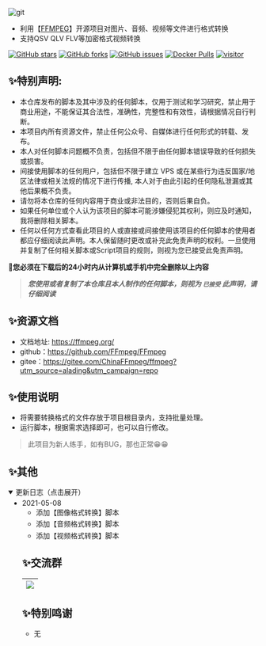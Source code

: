 ![git](C:\Users\Liam\Desktop\git.jpg)

- 利用【[FFMPEG](https://github.com/FFmpeg/FFmpeg)】开源项目对图片、音频、视频等文件进行格式转换
- 支持QSV QLV FLV等加密格式视频转换

[![GitHub stars](https://camo.githubusercontent.com/a26a61a4c0ca4b58680ae2db0a2ee67e00cd1d728050c5fd1cd24e27a8706112/68747470733a2f2f696d672e736869656c64732e696f2f6769746875622f73746172732f5369746f692f6461696c79636865636b696e2e7376673f7374796c653d706f706f75742d737175617265)](https://github.com/Sitoi/dailycheckin/stargazers) [![GitHub forks](https://camo.githubusercontent.com/e9713b4fc8297247a53e28a0470a062a6aec1132f5f026790da5cb717e975f4b/68747470733a2f2f696d672e736869656c64732e696f2f6769746875622f666f726b732f5369746f692f6461696c79636865636b696e2e7376673f7374796c653d706f706f75742d737175617265)](https://github.com/Sitoi/dailycheckin/network/members) [![GitHub issues](https://camo.githubusercontent.com/75893ca3cbe6d2cd80e0a183afed8f3baf38654a931338f12c157bbcb082565c/68747470733a2f2f696d672e736869656c64732e696f2f6769746875622f6973737565732f5369746f692f6461696c79636865636b696e2e7376673f7374796c653d706f706f75742d737175617265)](https://github.com/Sitoi/dailycheckin/issues) [![Docker Pulls](https://camo.githubusercontent.com/5fac7d1d36fd20f0872ba80fdcb45c9214a45d68ab754d0a39d95eec7bcfe129/68747470733a2f2f696d672e736869656c64732e696f2f646f636b65722f70756c6c732f7369746f692f6461696c79636865636b696e3f7374796c653d706f706f75742d737175617265)](https://hub.docker.com/repository/docker/sitoi/dailycheckin) [![visitor](https://camo.githubusercontent.com/8b66671ec32cf267f0504e6834e8e5cccf1635c0d426d84c602d1f4cc20674d7/68747470733a2f2f76697369746f722d62616467652e676c697463682e6d652f62616467653f706167655f69643d5369746f692d6461696c79636865636b696e)](https://sitoi.github.io/dailycheckin)

## ✨特别声明:

- 本仓库发布的脚本及其中涉及的任何脚本，仅用于测试和学习研究，禁止用于商业用途，不能保证其合法性，准确性，完整性和有效性，请根据情况自行判断。
- 本项目内所有资源文件，禁止任何公众号、自媒体进行任何形式的转载、发布。
- 本人对任何脚本问题概不负责，包括但不限于由任何脚本错误导致的任何损失或损害。
- 间接使用脚本的任何用户，包括但不限于建立 VPS 或在某些行为违反国家/地区法律或相关法规的情况下进行传播, 本人对于由此引起的任何隐私泄漏或其他后果概不负责。
- 请勿将本仓库的任何内容用于商业或非法目的，否则后果自负。
- 如果任何单位或个人认为该项目的脚本可能涉嫌侵犯其权利，则应及时通知，我将删除相关脚本。
- 任何以任何方式查看此项目的人或直接或间接使用该项目的任何脚本的使用者都应仔细阅读此声明。本人保留随时更改或补充此免责声明的权利。一旦使用并复制了任何相关脚本或Script项目的规则，则视为您已接受此免责声明。

🍋**您必须在下载后的24小时内从计算机或手机中完全删除以上内容**

> ***您使用或者复制了本仓库且本人制作的任何脚本，则视为 `已接受` 此声明，请仔细阅读***

## ✨资源文档

- 文档地址: https://ffmpeg.org/
- github：https://github.com/FFmpeg/FFmpeg
- gitee：https://gitee.com/ChinaFFmpeg/ffmpeg?utm_source=alading&utm_campaign=repo

## ✨使用说明

- 将需要转换格式的文件存放于项目根目录内，支持批量处理。
- 运行脚本，根据需求选择即可，也可以自行修改。

> 此项目为新人练手，如有BUG，那也正常😁😁

## ✨其他

<details open="" style="box-sizing: border-box; display: block; margin-top: 0px; margin-bottom: 16px;">
    <summary style="box-sizing: border-box; display: list-item; cursor: pointer;">更新日志（点击展开）</summary>
    <ul style="box-sizing: border-box; padding-left: 2em; margin-top: 0px; margin-bottom: 16px;">
        <li style="box-sizing: border-box; margin-top: 0.25em;">2021-05-08<ul
                style="box-sizing: border-box; padding-left: 2em; margin-top: 0px; margin-bottom: 0px;">
                <li style="box-sizing: border-box;">添加【图像格式转换】脚本</li>
                <li style="box-sizing: border-box; margin-top: 0.25em;">添加【音频格式转换】脚本</li>
                <li style="box-sizing: border-box; margin-top: 0.25em;">添加【视频格式转换】脚本</li>
            </ul>
        </li>

## ✨交流群

| ![](C:\Users\Liam\Desktop\Unity技术交流群聊二维码.png) |
| :----------------------------------------------------- |



## ✨特别鸣谢

- 无

